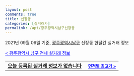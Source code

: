 ```yaml
---
layout: post
comments: true
title: 신장동
categories: [실거래가]
permalink: /apt/광주광역시남구신장동
---
```


2021년 09월 06일 기준, <a href="/apt/광주광역시남구">광주광역시남구</a> 신장동 한달간 실거래 정보

<a style="color: blue;" href="/apt/광주광역시남구">< 광주광역시 남구 전체 실거래 정보</a>
<!---- start ---->
<table>
  <tr>
    <td colspan="4" style="font-weight: bold;"><a href="/apt/광주광역시남구신장동{name_without_space}">오늘 등록된 실거래 정보가 없습니다</a> &nbsp;&nbsp;&nbsp; <a style="color: blue; font-size: smaller;" href="/apt/광주광역시남구신장동{name_without_space}">면적별 최고가 ></a></td>
  </tr>
    
</table>
<!---- end ---->
    